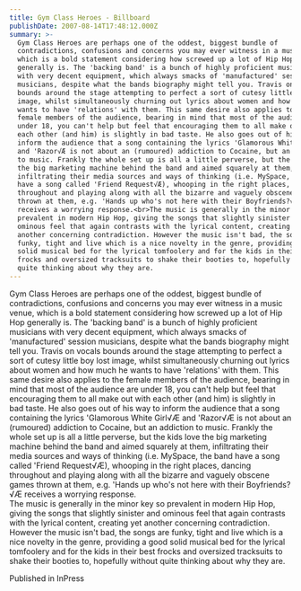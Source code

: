 ```yaml
---
title: Gym Class Heroes - Billboard
publishDate: 2007-08-14T17:48:12.000Z
summary: >-
  Gym Class Heroes are perhaps one of the oddest, biggest bundle of
  contradictions, confusions and concerns you may ever witness in a music venue,
  which is a bold statement considering how screwed up a lot of Hip Hop
  generally is. The 'backing band' is a bunch of highly proficient musicians
  with very decent equipment, which always smacks of 'manufactured' session
  musicians, despite what the bands biography might tell you. Travis on vocals
  bounds around the stage attempting to perfect a sort of cutesy little boy lost
  image, whilst simultaneously churning out lyrics about women and how much he
  wants to have 'relations' with them. This same desire also applies to the
  female members of the audience, bearing in mind that most of the audience are
  under 18, you can't help but feel that encouraging them to all make out with
  each other (and him) is slightly in bad taste. He also goes out of his way to
  inform the audience that a song containing the lyrics 'Glamorous White Girl√Æ
  and 'Razor√Æ is not about an (rumoured) addiction to Cocaine, but an addiction
  to music. Frankly the whole set up is all a little perverse, but the kids love
  the big marketing machine behind the band and aimed squarely at them,
  infiltrating their media sources and ways of thinking (i.e. MySpace, the band
  have a song called 'Friend Request√Æ), whooping in the right places, dancing
  throughout and playing along with all the bizarre and vaguely obscene games
  thrown at them, e.g. 'Hands up who's not here with their Boyfriends?√Æ
  receives a worrying response.<br>The music is generally in the minor key so
  prevalent in modern Hip Hop, giving the songs that slightly sinister and
  ominous feel that again contrasts with the lyrical content, creating yet
  another concerning contradiction. However the music isn't bad, the songs are
  funky, tight and live which is a nice novelty in the genre, providing a good
  solid musical bed for the lyrical tomfoolery and for the kids in their best
  frocks and oversized tracksuits to shake their booties to, hopefully without
  quite thinking about why they are.
---
```

Gym Class Heroes are perhaps one of the oddest, biggest bundle of contradictions, confusions and concerns you may ever witness in a music venue, which is a bold statement considering how screwed up a lot of Hip Hop generally is. The 'backing band' is a bunch of highly proficient musicians with very decent equipment, which always smacks of 'manufactured' session musicians, despite what the bands biography might tell you. Travis on vocals bounds around the stage attempting to perfect a sort of cutesy little boy lost image, whilst simultaneously churning out lyrics about women and how much he wants to have 'relations' with them. This same desire also applies to the female members of the audience, bearing in mind that most of the audience are under 18, you can't help but feel that encouraging them to all make out with each other (and him) is slightly in bad taste. He also goes out of his way to inform the audience that a song containing the lyrics 'Glamorous White Girl√Æ and 'Razor√Æ is not about an (rumoured) addiction to Cocaine, but an addiction to music. Frankly the whole set up is all a little perverse, but the kids love the big marketing machine behind the band and aimed squarely at them, infiltrating their media sources and ways of thinking (i.e. MySpace, the band have a song called 'Friend Request√Æ), whooping in the right places, dancing throughout and playing along with all the bizarre and vaguely obscene games thrown at them, e.g. 'Hands up who's not here with their Boyfriends?√Æ receives a worrying response.<br>The music is generally in the minor key so prevalent in modern Hip Hop, giving the songs that slightly sinister and ominous feel that again contrasts with the lyrical content, creating yet another concerning contradiction. However the music isn't bad, the songs are funky, tight and live which is a nice novelty in the genre, providing a good solid musical bed for the lyrical tomfoolery and for the kids in their best frocks and oversized tracksuits to shake their booties to, hopefully without quite thinking about why they are.


Published in InPress
